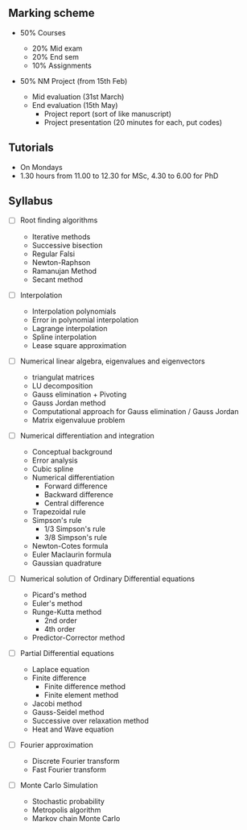 ## Marking scheme
- 50% Courses
    - 20% Mid exam
    - 20% End sem
    - 10% Assignments

- 50% NM Project (from 15th Feb)
    - Mid evaluation (31st March)
    - End evaluation (15th May)
        - Project report (sort of like manuscript)
        - Project presentation (20 minutes for each, put codes)

## Tutorials
- On Mondays
- 1.30 hours from 11.00 to 12.30 for MSc, 4.30 to 6.00 for PhD

## Syllabus
- [ ] Root finding algorithms
    - Iterative methods
    - Successive bisection
    - Regular Falsi
    - Newton-Raphson
    - Ramanujan Method
    - Secant method
- [ ] Interpolation
    - Interpolation polynomials
    - Error in polynomial interpolation
    - Lagrange interpolation
    - Spline interpolation
    - Lease square approximation
- [ ] Numerical linear algebra, eigenvalues and eigenvectors
    - triangulat matrices
    - LU decomposition
    - Gauss elimination + Pivoting
    - Gauss Jordan method
    - Computational approach for Gauss elimination / Gauss Jordan
    - Matrix eigenvaluue problem
- [ ] Numerical differentiation and integration
    - Conceptual background
    - Error analysis
    - Cubic spline
    - Numerical differentiation 
        - Forward difference
        - Backward difference
        - Central difference
    - Trapezoidal rule
    - Simpson's rule
        - 1/3 Simpson's rule
        - 3/8 Simpson's rule
    - Newton-Cotes formula
    - Euler Maclaurin formula
    - Gaussian quadrature
- [ ] Numerical solution of Ordinary Differential equations
    - Picard's method
    - Euler's method
    - Runge-Kutta method
        - 2nd order
        - 4th order
    - Predictor-Corrector method
- [ ] Partial Differential equations
    - Laplace equation
    - Finite difference
        - Finite difference method
        - Finite element method
    - Jacobi method
    - Gauss-Seidel method
    - Successive over relaxation method
    - Heat and Wave equation

- [ ] Fourier approximation
    - Discrete Fourier transform
    - Fast Fourier transform

- [ ] Monte Carlo Simulation
    - Stochastic probability
    - Metropolis algorithm
    - Markov chain Monte Carlo
